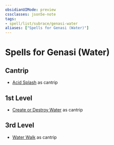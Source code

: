 ```yaml
---
obsidianUIMode: preview
cssclasses: json5e-note
tags:
- spell/list/subrace/genasi-water
aliases: ["Spells for Genasi (Water)"]
---
```

# Spells for Genasi (Water)

## Cantrip

- [Acid Splash](acid-splash "PHB") as cantrip

## 1st Level

- [Create or Destroy Water](create-or-destroy-water "PHB") as cantrip

## 3rd Level

- [Water Walk](water-walk "PHB") as cantrip